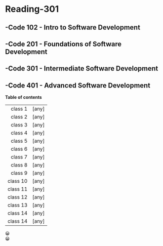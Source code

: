 # Reading-301




## -Code 102 - Intro to Software Development
## -Code 201 - Foundations of Software Development
## -Code 301 - Intermediate Software Development
## -Code 401 - Advanced Software Development



**Table of contents**

|          	|   	                                                      |
|--:	    |---	                                                      |
|class 1   	|[any]  	|
|class 2    |[any]  |
|class 3    |[any] 	|
|class 4    |[any]   |
|class 5   	|[any]|
|class 6   	|[any]|
 class 7  	|[any]|
 class 8   	|[any]   	|
|class 9    |[any]	  |
|class 10   |[any] 	|
|class 11   |[any]   |
|class 12  	|[any]|
|class 13   |[any]	  |
|class 14   |[any] 	|
|class 14   |[any] |



:grinning:  
:grinning:  